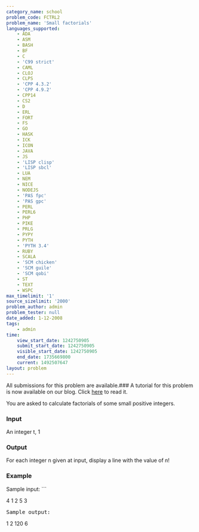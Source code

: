 ```yaml
---
category_name: school
problem_code: FCTRL2
problem_name: 'Small factorials'
languages_supported:
    - ADA
    - ASM
    - BASH
    - BF
    - C
    - 'C99 strict'
    - CAML
    - CLOJ
    - CLPS
    - 'CPP 4.3.2'
    - 'CPP 4.9.2'
    - CPP14
    - CS2
    - D
    - ERL
    - FORT
    - FS
    - GO
    - HASK
    - ICK
    - ICON
    - JAVA
    - JS
    - 'LISP clisp'
    - 'LISP sbcl'
    - LUA
    - NEM
    - NICE
    - NODEJS
    - 'PAS fpc'
    - 'PAS gpc'
    - PERL
    - PERL6
    - PHP
    - PIKE
    - PRLG
    - PYPY
    - PYTH
    - 'PYTH 3.4'
    - RUBY
    - SCALA
    - 'SCM chicken'
    - 'SCM guile'
    - 'SCM qobi'
    - ST
    - TEXT
    - WSPC
max_timelimit: '1'
source_sizelimit: '2000'
problem_author: admin
problem_tester: null
date_added: 1-12-2008
tags:
    - admin
time:
    view_start_date: 1242750905
    submit_start_date: 1242750905
    visible_start_date: 1242750905
    end_date: 1735669800
    current: 1492507647
layout: problem
---
```

All submissions for this problem are available.### A tutorial for this problem is now available on our blog. Click [here](http://blog.codechef.com/2009/07/02/tutorial-for-small-factorials/) to read it. 

You are asked to calculate factorials of some small positive integers.

### Input

An integer t, 1

### Output

For each integer n given at input, display a line with the value of n!

### Example

Sample input: ```

4
1
2
5
3

<pre>Sample output:
</pre>
1
2
120
6

<pre>